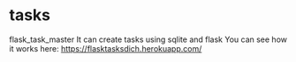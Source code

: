 # tasks
flask_task_master
It can create tasks using sqlite and flask
You can see how it works here: https://flasktasksdich.herokuapp.com/
